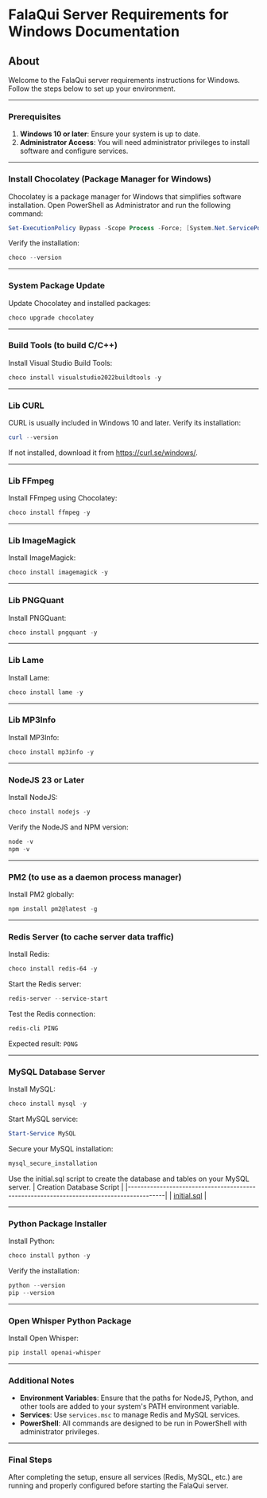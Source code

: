 # FalaQui Server Requirements for Windows Documentation

## About
Welcome to the FalaQui server requirements instructions for Windows. Follow the steps below to set up your environment.

---

### Prerequisites
1. **Windows 10 or later**: Ensure your system is up to date.
2. **Administrator Access**: You will need administrator privileges to install software and configure services.

---

### Install Chocolatey (Package Manager for Windows)
Chocolatey is a package manager for Windows that simplifies software installation. Open PowerShell as Administrator and run the following command:
```powershell
Set-ExecutionPolicy Bypass -Scope Process -Force; [System.Net.ServicePointManager]::SecurityProtocol = [System.Net.ServicePointManager]::SecurityProtocol -bor 3072; iex ((New-Object System.Net.WebClient).DownloadString('https://community.chocolatey.org/install.ps1'))
```

Verify the installation:
```powershell
choco --version
```

---

### System Package Update
Update Chocolatey and installed packages:
```powershell
choco upgrade chocolatey
```

---

### Build Tools (to build C/C++)
Install Visual Studio Build Tools:
```powershell
choco install visualstudio2022buildtools -y
```

---

### Lib CURL
CURL is usually included in Windows 10 and later. Verify its installation:
```powershell
curl --version
```

If not installed, download it from https://curl.se/windows/.

---

### Lib FFmpeg
Install FFmpeg using Chocolatey:
```powershell
choco install ffmpeg -y
```

---

### Lib ImageMagick
Install ImageMagick:
```powershell
choco install imagemagick -y
```

---

### Lib PNGQuant
Install PNGQuant:
```powershell
choco install pngquant -y
```

---

### Lib Lame
Install Lame:
```powershell
choco install lame -y
```

---

### Lib MP3Info
Install MP3Info:
```powershell
choco install mp3info -y
```

---

### NodeJS 23 or Later
Install NodeJS:
```powershell
choco install nodejs -y
```

Verify the NodeJS and NPM version:
```powershell
node -v
npm -v
```

---

### PM2 (to use as a daemon process manager)
Install PM2 globally:
```powershell
npm install pm2@latest -g
```

---

### Redis Server (to cache server data traffic)
Install Redis:
```powershell
choco install redis-64 -y
```

Start the Redis server:
```powershell
redis-server --service-start
```

Test the Redis connection:
```powershell
redis-cli PING
```
Expected result: `PONG`

---

### MySQL Database Server
Install MySQL:
```powershell
choco install mysql -y
```

Start MySQL service:
```powershell
Start-Service MySQL
```

Secure your MySQL installation:
```powershell
mysql_secure_installation
```

Use the initial.sql script to create the database and tables on your MySQL server.
| Creation Database Script                                                                |
|-----------------------------------------------------------------------------------------|
| [initial.sql](https://github.com/falaqui-open/chat/blob/main/docs/database/initial.sql) |

---

### Python Package Installer
Install Python:
```powershell
choco install python -y
```

Verify the installation:
```powershell
python --version
pip --version
```

---

### Open Whisper Python Package
Install Open Whisper:
```powershell
pip install openai-whisper
```

---

### Additional Notes
- **Environment Variables**: Ensure that the paths for NodeJS, Python, and other tools are added to your system's PATH environment variable.
- **Services**: Use `services.msc` to manage Redis and MySQL services.
- **PowerShell**: All commands are designed to be run in PowerShell with administrator privileges.

---

### Final Steps
After completing the setup, ensure all services (Redis, MySQL, etc.) are running and properly configured before starting the FalaQui server.